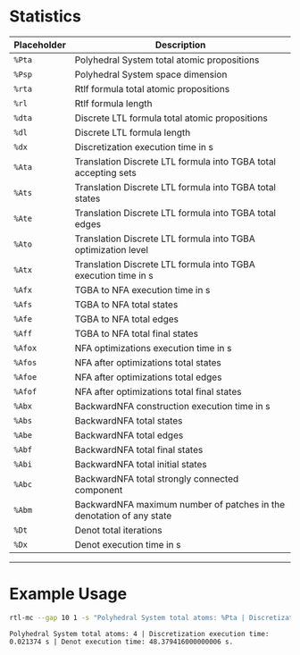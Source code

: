 # Statistics


| Placeholder | Description                                                          |
|-------------|----------------------------------------------------------------------|
| `%Pta`      | Polyhedral System total atomic propositions                          |
| `%Psp`      | Polyhedral System space dimension                                    |
| `%rta`      | Rtlf formula total atomic propositions                               |
| `%rl`       | Rtlf formula length                                                  |
| `%dta`      | Discrete LTL formula total atomic propositions                       |
| `%dl`       | Discrete LTL formula length                                          |
| `%dx`       | Discretization execution time in s                                   |
| `%Ata`      | Translation Discrete LTL formula into TGBA total accepting sets      |
| `%Ats`      | Translation Discrete LTL formula into TGBA total states              |
| `%Ate`      | Translation Discrete LTL formula into TGBA total edges               |
| `%Ato`      | Translation Discrete LTL formula into TGBA optimization level        |
| `%Atx`      | Translation Discrete LTL formula into TGBA execution time in s       |
| `%Afx`      | TGBA to NFA execution time in s                                      |
| `%Afs`      | TGBA to NFA total states                                             |
| `%Afe`      | TGBA to NFA total edges                                              |
| `%Aff`      | TGBA to NFA total final states                                       |
| `%Afox`     | NFA optimizations execution time in s                                |
| `%Afos`     | NFA after optimizations total states                                 |
| `%Afoe`     | NFA after optimizations total edges                                  |
| `%Afof`     | NFA after optimizations total final states                           |
| `%Abx`      | BackwardNFA construction execution time in s                         |
| `%Abs`      | BackwardNFA total states                                             |
| `%Abe`      | BackwardNFA total edges                                              |
| `%Abf`      | BackwardNFA total final states                                       |
| `%Abi`      | BackwardNFA total initial states                                     |
| `%Abc`      | BackwardNFA total strongly connected component                       |
| `%Abm`      | BackwardNFA maximum number of patches in the denotation of any state |
| `%Dt`       | Denot total iterations                                               |
| `%Dx`       | Denot execution time in s                                            |

---

# Example Usage

```bash
rtl-mc --gap 10 1 -s "Polyhedral System total atoms: %Pta | Discretization execution time: %dx s | Denot execution time: %Dx s."
```

```
Polyhedral System total atoms: 4 | Discretization execution time: 0.021374 s | Denot execution time: 48.379416000000006 s.
```